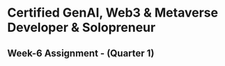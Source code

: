 <h1>Certified GenAI, Web3 & Metaverse Developer & Solopreneur</h1>
<h2>Week-6 Assignment - (Quarter 1)</h2>

